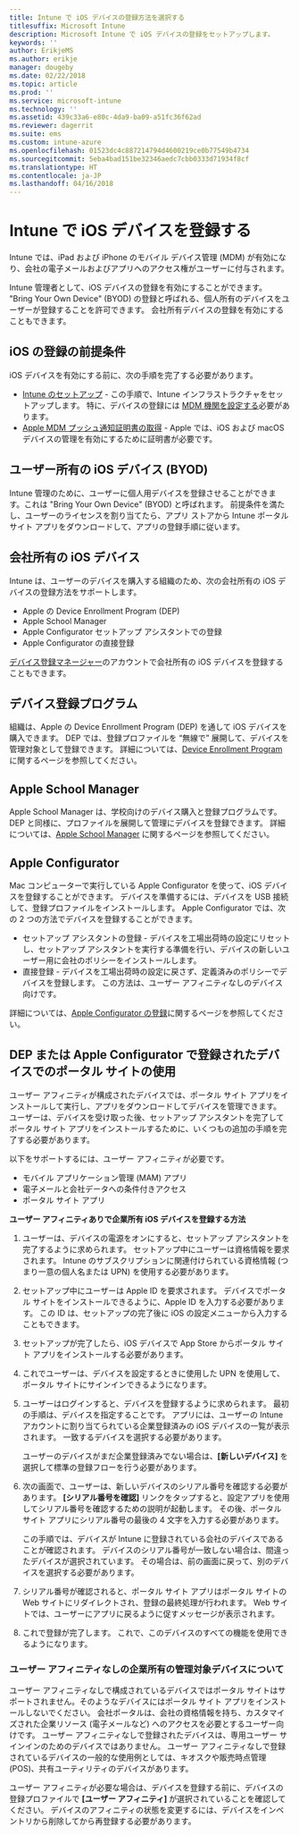 ```yaml
---
title: Intune で iOS デバイスの登録方法を選択する
titlesuffix: Microsoft Intune
description: Microsoft Intune で iOS デバイスの登録をセットアップします。
keywords: ''
author: ErikjeMS
ms.author: erikje
manager: dougeby
ms.date: 02/22/2018
ms.topic: article
ms.prod: ''
ms.service: microsoft-intune
ms.technology: ''
ms.assetid: 439c33a6-e80c-4da9-ba09-a51fc36f62ad
ms.reviewer: dagerrit
ms.suite: ems
ms.custom: intune-azure
ms.openlocfilehash: 01523dc4c887214794d4600219ce0b77549b4734
ms.sourcegitcommit: 5eba4bad151be32346aedc7cbb0333d71934f8cf
ms.translationtype: HT
ms.contentlocale: ja-JP
ms.lasthandoff: 04/16/2018
---
```

# <a name="enroll-ios-devices-in-intune"></a>Intune で iOS デバイスを登録する

Intune では、iPad および iPhone のモバイル デバイス管理 (MDM) が有効になり、会社の電子メールおよびアプリへのアクセス権がユーザーに付与されます。

Intune 管理者として、iOS デバイスの登録を有効にすることができます。 "Bring Your Own Device" (BYOD) の登録と呼ばれる、個人所有のデバイスをユーザーが登録することを許可できます。 会社所有デバイスの登録を有効にすることもできます。

## <a name="prerequisites-for-ios-enrollment"></a>iOS の登録の前提条件
iOS デバイスを有効にする前に、次の手順を完了する必要があります。
- [Intune のセットアップ](setup-steps.md) - この手順で、Intune インフラストラクチャをセットアップします。 特に、デバイスの登録には [MDM 機関を設定する](mdm-authority-set.md)必要があります。
- [Apple MDM プッシュ通知証明書の取得](apple-mdm-push-certificate-get.md) - Apple では、iOS および macOS デバイスの管理を有効にするために証明書が必要です。

## <a name="user-owned-ios-devices-byod"></a>ユーザー所有の iOS デバイス (BYOD)

Intune 管理のために、ユーザーに個人用デバイスを登録させることができます。これは "Bring Your Own Device" (BYOD) と呼ばれます。 前提条件を満たし、ユーザーのライセンスを割り当てたら、アプリ ストアから Intune ポータル サイト アプリをダウンロードして、アプリの登録手順に従います。

## <a name="company-owned-ios-devices"></a>会社所有の iOS デバイス
Intune は、ユーザーのデバイスを購入する組織のため、次の会社所有の iOS デバイスの登録方法をサポートします。

- Apple の Device Enrollment Program (DEP)
- Apple School Manager
- Apple Configurator セットアップ アシスタントでの登録
- Apple Configurator の直接登録

[デバイス登録マネージャー](device-enrollment-manager-enroll.md)のアカウントで会社所有の iOS デバイスを登録することもできます。

## <a name="device-enrollment-program"></a>デバイス登録プログラム
組織は、Apple の Device Enrollment Program (DEP) を通して iOS デバイスを購入できます。 DEP では、登録プロファイルを “無線で” 展開して、デバイスを管理対象として登録できます。 詳細については、[Device Enrollment Program](device-enrollment-program-enroll-ios.md) に関するページを参照してください。

## <a name="apple-school-manager"></a>Apple School Manager
Apple School Manager は、学校向けのデバイス購入と登録プログラムです。 DEP と同様に、プロファイルを展開して管理にデバイスを登録できます。 詳細については、[Apple School Manager](apple-school-manager-set-up-ios.md) に関するページを参照してください。

## <a name="apple-configurator"></a>Apple Configurator
Mac コンピューターで実行している Apple Configurator を使って、iOS デバイスを登録することができます。 デバイスを準備するには、デバイスを USB 接続して、登録プロファイルをインストールします。 Apple Configurator では、次の 2 つの方法でデバイスを登録することができます。
- セットアップ アシスタントの登録 - デバイスを工場出荷時の設定にリセットし、セットアップ アシスタントを実行する準備を行い、デバイスの新しいユーザー用に会社のポリシーをインストールします。
- 直接登録 - デバイスを工場出荷時の設定に戻さず、定義済みのポリシーでデバイスを登録します。 この方法は、ユーザー アフィニティなしのデバイス向けです。

詳細については、[Apple Configurator の登録](apple-configurator-setup-assistant-enroll-ios.md)に関するページを参照してください。

## <a name="use-the-company-portal-on-dep-enrolled-or-apple-configurator-enrolled-devices"></a>DEP または Apple Configurator で登録されたデバイスでのポータル サイトの使用

ユーザー アフィニティが構成されたデバイスでは、ポータル サイト アプリをインストールして実行し、アプリをダウンロードしてデバイスを管理できます。 ユーザーは、デバイスを受け取った後、セットアップ アシスタントを完了してポータル サイト アプリをインストールするために、いくつもの追加の手順を完了する必要があります。

以下をサポートするには、ユーザー アフィニティが必要です。
  - モバイル アプリケーション管理 (MAM) アプリ
  - 電子メールと会社データへの条件付きアクセス
  - ポータル サイト アプリ

**ユーザー アフィニティありで企業所有 iOS デバイスを登録する方法**
1. ユーザーは、デバイスの電源をオンにすると、セットアップ アシスタントを完了するように求められます。 セットアップ中にユーザーは資格情報を要求されます。 Intune のサブスクリプションに関連付けられている資格情報 (つまり一意の個人名または UPN) を使用する必要があります。

2. セットアップ中にユーザーは Apple ID を要求されます。 デバイスでポータル サイトをインストールできるように、Apple ID を入力する必要があります。 この ID は、セットアップの完了後に iOS の設定メニューから入力することもできます。

3. セットアップが完了したら、iOS デバイスで App Store からポータル サイト アプリをインストールする必要があります。

4. これでユーザーは、デバイスを設定するときに使用した UPN を使用して、ポータル サイトにサインインできるようになります。

5. ユーザーはログインすると、デバイスを登録するように求められます。 最初の手順は、デバイスを指定することです。 アプリには、ユーザーの Intune アカウントに割り当てられている企業登録済みの iOS デバイスの一覧が表示されます。 一致するデバイスを選択する必要があります。

   ユーザーのデバイスがまだ企業登録済みでない場合は、**[新しいデバイス]** を選択して標準の登録フローを行う必要があります。

6. 次の画面で、ユーザーは、新しいデバイスのシリアル番号を確認する必要があります。 **[シリアル番号を確認]** リンクをタップすると、設定アプリを使用してシリアル番号を確認するための説明が起動します。 その後、ポータル サイト アプリにシリアル番号の最後の 4 文字を入力する必要があります。

   この手順では、デバイスが Intune に登録されている会社のデバイスであることが確認されます。 デバイスのシリアル番号が一致しない場合は、間違ったデバイスが選択されています。 その場合は、前の画面に戻って、別のデバイスを選択する必要があります。

7. シリアル番号が確認されると、ポータル サイト アプリはポータル サイトの Web サイトにリダイレクトされ、登録の最終処理が行われます。 Web サイトでは、ユーザーにアプリに戻るように促すメッセージが表示されます。

8. これで登録が完了します。 これで、このデバイスのすべての機能を使用できるようになります。

### <a name="about-corporate-owned-managed-devices-with-no-user-affinity"></a>ユーザー アフィニティなしの企業所有の管理対象デバイスについて

ユーザー アフィニティなしで構成されているデバイスではポータル サイトはサポートされません。そのようなデバイスにはポータル サイト アプリをインストールしないでください。 会社ポータルは、会社の資格情報を持ち、カスタマイズされた企業リソース (電子メールなど) へのアクセスを必要とするユーザー向けです。 ユーザー アフィニティなしで登録されたデバイスは、専用ユーザー サインインのためのデバイスではありません。 ユーザー アフィニティなしで登録されているデバイスの一般的な使用例としては、キオスクや販売時点管理 (POS)、共有ユーティリティのデバイスがあります。

ユーザー アフィニティが必要な場合は、デバイスを登録する前に、デバイスの登録プロファイルで **[ユーザー アフィニティ]** が選択されていることを確認してください。 デバイスのアフィニティの状態を変更するには、デバイスをインベントリから削除してから再登録する必要があります。

